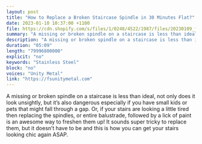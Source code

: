 ```yaml
---
layout: post
title: "How to Replace a Broken Staircase Spindle in 30 Minutes Flat?"
date: 2023-01-10 10:37:00 +1100
file: https://cdn.shopify.com/s/files/1/0248/4522/1987/files/20230109_fsun_3.mp3?v=1673422065
summary: "A missing or broken spindle on a staircase is less than ideal, not only does it look unsightly, but it’s also dangerous especially if you have small kids or pets that might fall through a gap. Or, if your stairs are looking a little tired then replacing the spindles, or entire balustrade, followed by a lick of paint is an awesome way to freshen them up! It sounds super tricky to replace them, but it doesn’t have to be and this is how you can get your stairs looking chic again ASAP."
description: "A missing or broken spindle on a staircase is less than ideal, not only does it look unsightly, but it’s also dangerous especially if you have small kids or pets that might fall through a gap. Or, if your stairs are looking a little tired then replacing the spindles, or entire balustrade, followed by a lick of paint is an awesome way to freshen them up! It sounds super tricky to replace them, but it doesn’t have to be and this is how you can get your stairs looking chic again ASAP."
duration: "05:09"
length: "79996800000"
explicit: "no"
keywords: "Stainless Steel"
block: "no"
voices: "Unity Metal"
link: "https://fsunitymetal.com"
---
```


A missing or broken spindle on a staircase is less than ideal, not only does it look unsightly, but it’s also dangerous especially if you have small kids or pets that might fall through a gap. Or, if your stairs are looking a little tired then replacing the spindles, or entire balustrade, followed by a lick of paint is an awesome way to freshen them up! It sounds super tricky to replace them, but it doesn’t have to be and this is how you can get your stairs looking chic again ASAP.
